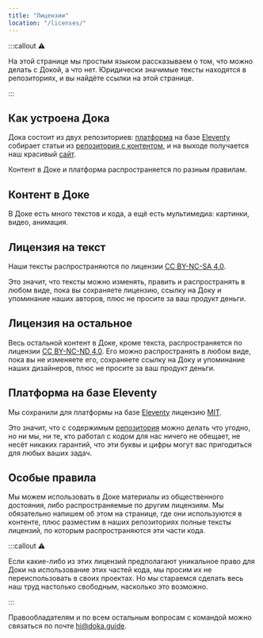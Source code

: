 ```yaml
---
title: "Лицензии"
location: "/licenses/"
---
```


:::callout ⚠️

На этой странице мы простым языком рассказываем о том, что можно делать с Докой, а что нет. Юридически значимые тексты находятся в репозиториях, и вы найдёте ссылки на этой странице.

:::

## Как устроена Дока

Дока состоит из двух репозиториев: [платформа](https://github.com/doka-guide/platform) на базе [Eleventy](https://www.11ty.dev) собирает статьи из [репозитория с контентом](https://github.com/doka-guide/content), и на выходе получается наш красивый [сайт](https://doka.guide/).

Контент в Доке и платформа распространяется по разным правилам.

## Контент в Доке
В Доке есть много текстов и кода, а ещё есть мультимедиа: картинки, видео, анимация.

## Лицензия на текст

Наши тексты распространяются по лицензии [CC BY-NC-SA 4.0](https://github.com/doka-guide/content/blob/main/LICENSE-SA.md).

Это значит, что тексты можно изменять, править и распространять в любом виде, пока вы сохраняете лицензию, ссылку на Доку и упоминание наших авторов, плюс не просите за ваш продукт деньги.

## Лицензия на остальное

Весь остальной контент в Доке, кроме текста, распространяется по лицензии [CC BY-NC-ND 4.0](https://github.com/doka-guide/content/blob/main/LICENSE-ND.md). Его можно распространять в любом виде, пока вы не изменяете его, сохраняете ссылку на Доку и упоминание наших дизайнеров, плюс не просите за ваш продукт деньги.

## Платформа на базе Eleventy

Мы сохранили для платформы на базе [Eleventy](https://www.11ty.dev) лицензию [MIT](https://github.com/doka-guide/platform/blob/main/LICENSE.md).

Это значит, что с содержимым [репозитория](https://github.com/doka-guide/platform) можно делать что угодно, но ни мы, ни те, кто работал с кодом для нас ничего не обещает, не несёт никаких гарантий, что эти буквы и цифры могут вас пригодиться для любых ваших задач.

## Особые правила

Мы можем использовать в Доке материалы из общественного достояния, либо распространяемые по другим лицензиям. Мы обязательно напишем об этом на странице, где они используются в контенте, плюс разместим в наших репозиториях полные тексты лицензий, по которым распространяются эти части кода.

:::callout ⚠️

Если какие-либо из этих лицензий предполагают уникальное право для Доки на использование этих частей кода, мы просим их не переиспользовать в своих проектах. Но мы стараемся сделать весь наш труд настолько свободным, насколько это возможно.

:::

Правообладателям и по всем остальным вопросам с командой можно связаться по почте [hi@doka.guide](mailto:hi@doka.guide).

